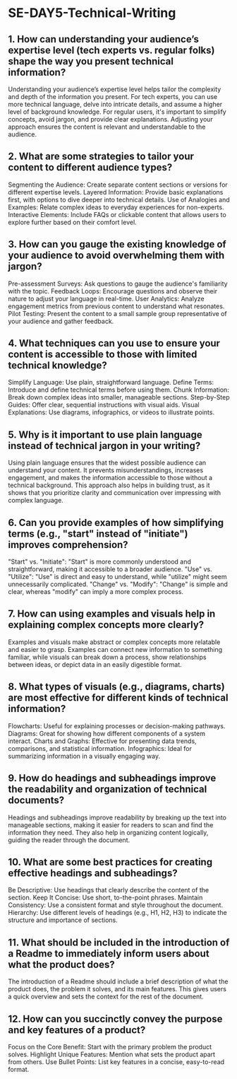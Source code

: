 # SE-DAY5-Technical-Writing
## 1. How can understanding your audience’s expertise level (tech experts vs. regular folks) shape the way you present technical information?
Understanding your audience’s expertise level helps tailor the complexity and depth of the information you present. For tech experts, you can use more technical language, delve into intricate details, and assume a higher level of background knowledge. For regular users, it's important to simplify concepts, avoid jargon, and provide clear explanations. Adjusting your approach ensures the content is relevant and understandable to the audience.

## 2. What are some strategies to tailor your content to different audience types?
Segmenting the Audience: Create separate content sections or versions for different expertise levels.
Layered Information: Provide basic explanations first, with options to dive deeper into technical details.
Use of Analogies and Examples: Relate complex ideas to everyday experiences for non-experts.
Interactive Elements: Include FAQs or clickable content that allows users to explore further based on their comfort level.

## 3. How can you gauge the existing knowledge of your audience to avoid overwhelming them with jargon?
Pre-assessment Surveys: Ask questions to gauge the audience's familiarity with the topic.
Feedback Loops: Encourage questions and observe their nature to adjust your language in real-time.
User Analytics: Analyze engagement metrics from previous content to understand what resonates.
Pilot Testing: Present the content to a small sample group representative of your audience and gather feedback.

## 4. What techniques can you use to ensure your content is accessible to those with limited technical knowledge?
Simplify Language: Use plain, straightforward language.
Define Terms: Introduce and define technical terms before using them.
Chunk Information: Break down complex ideas into smaller, manageable sections.
Step-by-Step Guides: Offer clear, sequential instructions with visual aids.
Visual Explanations: Use diagrams, infographics, or videos to illustrate points.

## 5. Why is it important to use plain language instead of technical jargon in your writing?
Using plain language ensures that the widest possible audience can understand your content. It prevents misunderstandings, increases engagement, and makes the information accessible to those without a technical background. This approach also helps in building trust, as it shows that you prioritize clarity and communication over impressing with complex language.

## 6. Can you provide examples of how simplifying terms (e.g., "start" instead of "initiate") improves comprehension?
"Start" vs. "Initiate": "Start" is more commonly understood and straightforward, making it accessible to a broader audience.
"Use" vs. "Utilize": "Use" is direct and easy to understand, while "utilize" might seem unnecessarily complicated.
"Change" vs. "Modify": "Change" is simple and clear, whereas "modify" can imply a more complex process.

## 7. How can using examples and visuals help in explaining complex concepts more clearly?
Examples and visuals make abstract or complex concepts more relatable and easier to grasp. Examples can connect new information to something familiar, while visuals can break down a process, show relationships between ideas, or depict data in an easily digestible format.

## 8. What types of visuals (e.g., diagrams, charts) are most effective for different kinds of technical information?
Flowcharts: Useful for explaining processes or decision-making pathways.
Diagrams: Great for showing how different components of a system interact.
Charts and Graphs: Effective for presenting data trends, comparisons, and statistical information.
Infographics: Ideal for summarizing information in a visually engaging way.

## 9. How do headings and subheadings improve the readability and organization of technical documents?
Headings and subheadings improve readability by breaking up the text into manageable sections, making it easier for readers to scan and find the information they need. They also help in organizing content logically, guiding the reader through the document.

## 10. What are some best practices for creating effective headings and subheadings?
Be Descriptive: Use headings that clearly describe the content of the section.
Keep It Concise: Use short, to-the-point phrases.
Maintain Consistency: Use a consistent format and style throughout the document.
Hierarchy: Use different levels of headings (e.g., H1, H2, H3) to indicate the structure and importance of sections.

## 11. What should be included in the introduction of a Readme to immediately inform users about what the product does?
The introduction of a Readme should include a brief description of what the product does, the problem it solves, and its main features. This gives users a quick overview and sets the context for the rest of the document.

## 12. How can you succinctly convey the purpose and key features of a product?
Focus on the Core Benefit: Start with the primary problem the product solves.
Highlight Unique Features: Mention what sets the product apart from others.
Use Bullet Points: List key features in a concise, easy-to-read format.
